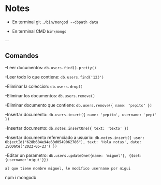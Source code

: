 # Notes

- En terminal git `./bin/mongod --dbpath data`

- En terminal CMD `bin\mongo`

--

## Comandos

-Leer documentos: `db.users.find().pretty()`

-Leer todo lo que contiene: `db.users.find('123')`

-Eliminar la coleccion: `db.users.drop()`

-Eliminar los documentos: `db.users.remove()`

-Eliminar documento que contiene: `db.users.remove({ name: 'pepito' })`

-Insertar documento: `db.users.insert({ name: 'pepito', username: 'pepi' })`

-Insertar documento: `db.notes.insertOne({ text: 'texto' })`

-Insertar documento referenciado a usuario: `db.notes.insert({ user: ObjectId("628b684e94e63d0549062786"), text: 'Hola notas', date: ISODate('2022-05-23') })`

-Editar un parametro: `db.users.updateOne({name: 'miguel'}, {$set: {username:'migui'}})`
        
    al que tiene nombre miguel, le modifico username por migui


npm i mongodb

